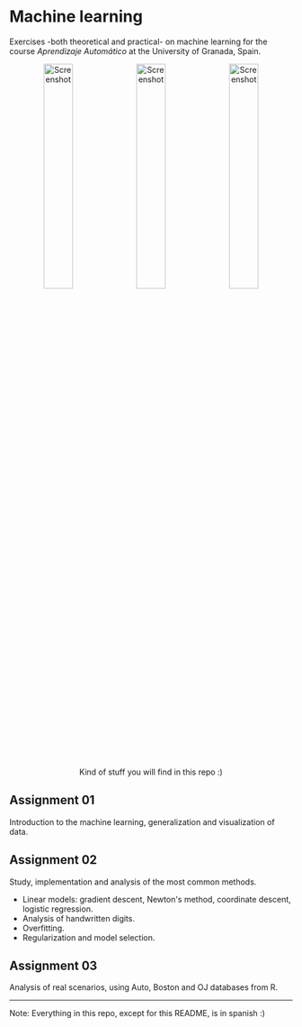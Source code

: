 # Machine learning

Exercises -both theoretical and practical- on machine learning for the course *Aprendizaje Automático* at the University of Granada, Spain.

<p align="center">
<img src="https://cloud.githubusercontent.com/assets/3924815/15762046/e0616022-291b-11e6-8974-21a203dbd39c.png" width="32%" alt="Screenshot"/> <img src="https://cloud.githubusercontent.com/assets/3924815/15762048/e272f4fc-291b-11e6-9433-7f5e2ef558c0.png" width="32%" alt="Screenshot"/> <img src="https://cloud.githubusercontent.com/assets/3924815/15762047/e170b332-291b-11e6-91d7-6dfcd020cecb.png" width="32%" alt="Screenshot"/>
Kind of stuff you will find in this repo :)
</p>

## Assignment 01
Introduction to the machine learning, generalization and visualization of data.

## Assignment 02

Study, implementation and analysis of the most common methods.

* Linear models: gradient descent, Newton's method, coordinate descent, logistic regression.
* Analysis of handwritten digits.
* Overfitting.
* Regularization and model selection.

## Assignment 03

Analysis of real scenarios, using Auto, Boston and OJ databases from R.

--------------------

Note: Everything in this repo, except for this README, is in spanish :)
